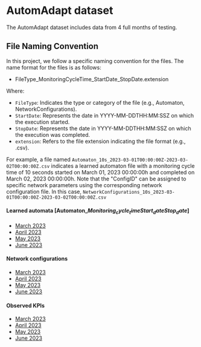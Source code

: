 AutomAdapt dataset
=======
The AutomAdapt dataset includes data from 4 full months of testing.

## File Naming Convention

In this project, we follow a specific naming convention for the files. The name format for the files is as follows:

- FileType_MonitoringCycleTime_StartDate_StopDate.extension

Where:
- `FileType`: Indicates the type or category of the file (e.g., Automaton, NetworkConfigurations).
- `StartDate`: Represents the date in YYYY-MM-DDTHH:MM:SSZ on which the execution started.
- `StopDate`: Represents the date in YYYY-MM-DDTHH:MM:SSZ on which the execution was completed.
- `extension`: Refers to the file extension indicating the file format (e.g., .csv).

For example, a file named `Automaton_10s_2023-03-01T00:00:00Z-2023-03-02T00:00:00Z.csv` indicates a learned automaton file with a monitoring cycle time of 10 seconds started on March 01, 2023 00:00:00h and completed on March 02, 2023 00:00:00h. Note that the "ConfigID" can be assigned to specific network parameters using the corresponding network configuration file. In this case, `NetworkConfigurations_10s_2023-03-01T00:00:00Z-2023-03-02T00:00:00Z.csv`

#### Learned automata [Automaton_$Monitoring_cycle_time$_$Start_date$_$Stop_date$]
  - [March 2023](https://github.com/FLSchempp/AutomAdapt/tree/main/Dataset/March%202023)
  - [April 2023](https://github.com/FLSchempp/AutomAdapt/tree/main/Dataset/April%202023)
  - [May 2023](https://github.com/FLSchempp/AutomAdapt/tree/main/Dataset/May%202023)
  - [June 2023](https://github.com/FLSchempp/AutomAdapt/tree/main/Dataset/June%202023)

#### Network configurations
  - [March 2023](https://github.com/FLSchempp/AutomAdapt/tree/main/Dataset/March%202023)
  - [April 2023](https://github.com/FLSchempp/AutomAdapt/tree/main/Dataset/April%202023)
  - [May 2023](https://github.com/FLSchempp/AutomAdapt/tree/main/Dataset/May%202023)
  - [June 2023](https://github.com/FLSchempp/AutomAdapt/tree/main/Dataset/June%202023)
    
#### Observed KPIs
  - [March 2023](https://github.com/FLSchempp/AutomAdapt/tree/main/Dataset/March%202023)
  - [April 2023](https://github.com/FLSchempp/AutomAdapt/tree/main/Dataset/April%202023)
  - [May 2023](https://github.com/FLSchempp/AutomAdapt/tree/main/Dataset/May%202023)
  - [June 2023](https://github.com/FLSchempp/AutomAdapt/tree/main/Dataset/June%202023)
